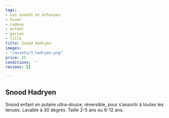 ```yaml
---
tags:
- Les snoods et écharpes
- hiver
- cadeau
- enfant
- garçon
- fille
title: Snood Hadryen
images:
- "/assets/3_hadryen.png"
price: 25
conditions: ''
reviews: []

---
```

## Snood Hadryen

Snood enfant en polaire ultra-douce, réversible, pour s’assortir à toutes les tenues. Lavable à 30 degrés. Taille 2-5 ans ou 6-12 ans.